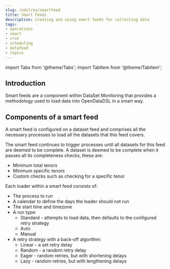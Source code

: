 ```yaml
---
slug: /odsl/os/smartfeed
title: Smart Feeds
description: Creating and using smart feeds for collecting data
tags:
- operations
- smart
- cron
- scheduling
- datafeed
- topics
---
```


import Tabs from '@theme/Tabs';
import TabItem from '@theme/TabItem';

## Introduction

Smart feeds are a component within DataSet Monitoring that provides a methodology used to load data into OpenDataDSL in a smart way.

## Components of a smart feed

A smart feed is configured on a dataset feed and comprises all the necessary processes to load all the datasets that this feed covers.

The smart feed continues to trigger processes until all datasets for this feed are deemed to be complete.
A dataset is deemed to be complete when it passes all its completeness checks, these are:
* Minimum total tenors
* Minimum specific tenors
* Custom checks such as checking for a specific tenor

Each loader within a smart feed consists of:
* The process to run
* A calendar to define the days the loader should not run
* The start time and timezone
* A run type:
    * Standard - attempts to load data, then defaults to the configured retry strategy
    * Auto
    * Manual
* A retry strategy with a back-off algorithm:
    * Linear - a set retry delay
    * Random - a random retry delay
    * Eager - random retries, but with shortening delays
    * Lazy - random retries, but with lengthening delays





